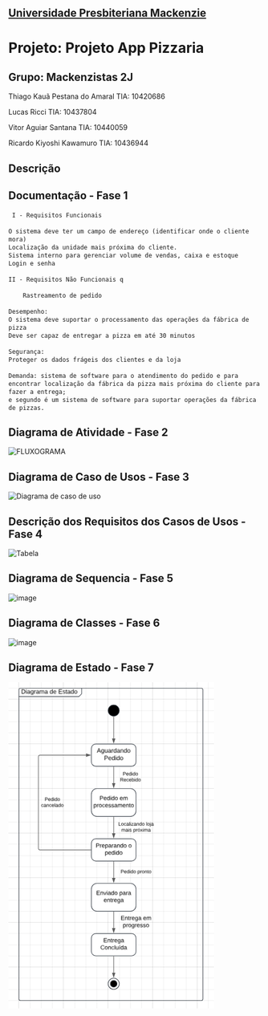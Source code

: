 <h2><a href= "https://www.mackenzie.br">Universidade Presbiteriana Mackenzie</a></h2>

# Projeto: Projeto App Pizzaria

## Grupo: Mackenzistas 2J

Thiago Kauã Pestana do Amaral TIA: 10420686

Lucas Ricci TIA: 10437804

Vitor Aguiar Santana TIA: 10440059

Ricardo Kiyoshi Kawamuro TIA: 10436944

## Descrição



## Documentação - Fase 1

```
 I - Requisitos Funcionais 

O sistema deve ter um campo de endereço (identificar onde o cliente mora)
Localização da unidade mais próxima do cliente.
Sistema interno para gerenciar volume de vendas, caixa e estoque
Login e senha

II - Requisitos Não Funcionais q
	
	Rastreamento de pedido

Desempenho:
O sistema deve suportar o processamento das operações da fábrica de pizza
Deve ser capaz de entregar a pizza em até 30 minutos

Segurança:
Proteger os dados frágeis dos clientes e da loja

Demanda: sistema de software para o atendimento do pedido e para encontrar localização da fábrica da pizza mais próxima do cliente para fazer a entrega; 
e segundo é um sistema de software para suportar operações da fábrica de pizzas.
```

## Diagrama de Atividade - Fase 2

![FLUXOGRAMA](https://github.com/user-attachments/assets/a3ea2ee8-e2b3-4f00-a0d9-541da5491e2c)

## Diagrama de Caso de Usos - Fase 3

![Diagrama de caso de uso](https://github.com/user-attachments/assets/acd46156-5197-45d8-b1b2-da2d925b4770)

## Descrição dos Requisitos dos Casos de Usos - Fase 4

![Tabela](https://github.com/user-attachments/assets/d6734896-3816-4e70-812e-242b597e8d5b)

## Diagrama de Sequencia - Fase 5

![image](https://github.com/user-attachments/assets/b063824d-62f3-4864-acd7-287d11e332c7)

## Diagrama de Classes - Fase 6

![image](https://github.com/user-attachments/assets/fe037680-c8ef-4c89-8cd2-e3218e505c6e)

## Diagrama de Estado - Fase 7

![Diagrama de Estado](https://github.com/Liminha300/Eng.software/blob/main/Diagrama%20de%20Estado.png?raw=true)
